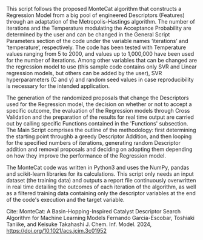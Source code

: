 This script follows the proposed MonteCat algorithm that constructs a Regression Model from a big pool of engineered Descriptors (Features) through an adaptation of the Metropolis-Hastings algorithm. The number of iterations and the Temperature modulating the Acceptance Probability are determined by the user and can be changed in the General Script Parameters section of the code under the variable names ‘iterations’ and ‘temperature’, respectively. The code has been tested with Temperature values ranging from 5 to 2000, and values up to 1,000,000 have been used for the number of iterations. Among other variables that can be changed are the regression model to use (this sample code contains only SVR and Linear regression models, but others can be added by the user), SVR hyperparameters (C and γ) and random seed values in case reproducibility is necessary for the intended application.

The generation of the randomized proposals that change the Descriptors used for the Regression model, the decision on whether or not to accept a specific outcome, the evaluation of the Regression models through Cross Validation and the preparation of the results for real time output are carried out by calling specific Functions contained in the 'Functions' subsection. The Main Script comprises the outline of the methodology: first determining the starting point throughb a greedy Descriptor Addition, and then looping for the specified numbers of iterations, generating random Descriptor addition and removal proposals and deciding on adopting them depending on how they improve the performance of the Regression model.

The MonteCat code was written in Python3 and uses the NumPy, pandas and scikit-learn libraries for its calculations. This script only needs an input dataset (the training data) and outputs a report file continuously overwritten in real time detailing the outcomes of each iteration of the algorithm, as well as a filtered training data containing only the descriptor variables at the end of the code's execution and the target variable.

Cite:
MonteCat: A Basin-Hopping-Inspired Catalyst Descriptor Search Algorithm for Machine Learning Models
Fernando Garcia-Escobar, Toshiaki Taniike, and Keisuke Takahashi
J. Chem. Inf. Model. 2024,
https://doi.org/10.1021/acs.jcim.3c01952
